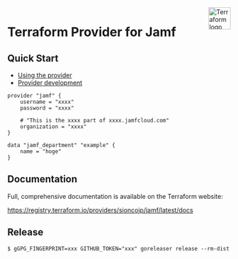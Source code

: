 <a href="https://terraform.io">
    <img src="https://cdn.rawgit.com/hashicorp/terraform-website/master/content/source/assets/images/logo-hashicorp.svg" alt="Terraform logo" title="Terraform" align="right" height="50" />
</a>

# Terraform Provider for Jamf


## Quick Start

- [Using the provider](https://registry.terraform.io/providers/sioncojp/jamf/latest/docs)
- [Provider development](docs/DEVELOPMENT.md)

```hcl
provider "jamf" {
    username = "xxxx"
    password = "xxxx"

    # "This is the xxxx part of xxxx.jamfcloud.com"
    organization = "xxxx"
}

data "jamf_department" "example" {
    name = "hoge"
}
```

## Documentation

Full, comprehensive documentation is available on the Terraform website:

https://registry.terraform.io/providers/sioncojp/jamf/latest/docs

## Release

```shell
$ gGPG_FINGERPRINT=xxx GITHUB_TOKEN="xxx" goreleaser release --rm-dist
```
